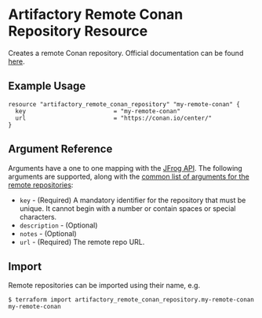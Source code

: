 # Artifactory Remote Conan Repository Resource

Creates a remote Conan repository.
Official documentation can be found [here](https://www.jfrog.com/confluence/display/JFROG/Conan+Repositories).


## Example Usage

```hcl
resource "artifactory_remote_conan_repository" "my-remote-conan" {
  key                         = "my-remote-conan"
  url                         = "https://conan.io/center/"
}
```

## Argument Reference

Arguments have a one to one mapping with the [JFrog API](https://www.jfrog.com/confluence/display/RTF/Repository+Configuration+JSON).
The following arguments are supported, along with the [common list of arguments for the remote repositories](remote.md):

* `key` - (Required) A mandatory identifier for the repository that must be unique. It cannot begin with a number or
  contain spaces or special characters.
* `description` - (Optional)
* `notes` - (Optional)
* `url` - (Required) The remote repo URL.



## Import

Remote repositories can be imported using their name, e.g.
```
$ terraform import artifactory_remote_conan_repository.my-remote-conan my-remote-conan
```